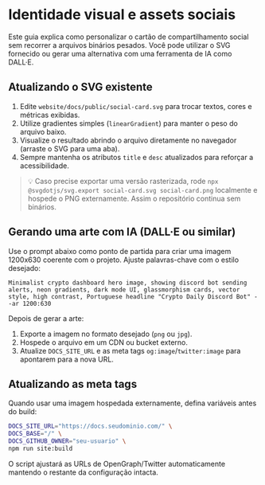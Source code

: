 # Identidade visual e assets sociais

Este guia explica como personalizar o cartão de compartilhamento social sem recorrer a arquivos binários pesados. Você pode utilizar o SVG fornecido ou gerar uma alternativa com uma ferramenta de IA como DALL·E.

## Atualizando o SVG existente

1. Edite `website/docs/public/social-card.svg` para trocar textos, cores e métricas exibidas.
2. Utilize gradientes simples (`linearGradient`) para manter o peso do arquivo baixo.
3. Visualize o resultado abrindo o arquivo diretamente no navegador (arraste o SVG para uma aba).
4. Sempre mantenha os atributos `title` e `desc` atualizados para reforçar a acessibilidade.

> 💡 Caso precise exportar uma versão rasterizada, rode `npx @svgdotjs/svg.export social-card.svg social-card.png` localmente e hospede o PNG externamente. Assim o repositório continua sem binários.

## Gerando uma arte com IA (DALL·E ou similar)

Use o prompt abaixo como ponto de partida para criar uma imagem 1200x630 coerente com o projeto. Ajuste palavras-chave com o estilo desejado:

```
Minimalist crypto dashboard hero image, showing discord bot sending alerts, neon gradients, dark mode UI, glassmorphism cards, vector style, high contrast, Portuguese headline "Crypto Daily Discord Bot" --ar 1200:630
```

Depois de gerar a arte:

1. Exporte a imagem no formato desejado (`png` ou `jpg`).
2. Hospede o arquivo em um CDN ou bucket externo.
3. Atualize `DOCS_SITE_URL` e as meta tags `og:image`/`twitter:image` para apontarem para a nova URL.

## Atualizando as meta tags

Quando usar uma imagem hospedada externamente, defina variáveis antes do build:

```bash
DOCS_SITE_URL="https://docs.seudominio.com/" \
DOCS_BASE="/" \
DOCS_GITHUB_OWNER="seu-usuario" \
npm run site:build
```

O script ajustará as URLs de OpenGraph/Twitter automaticamente mantendo o restante da configuração intacta.
